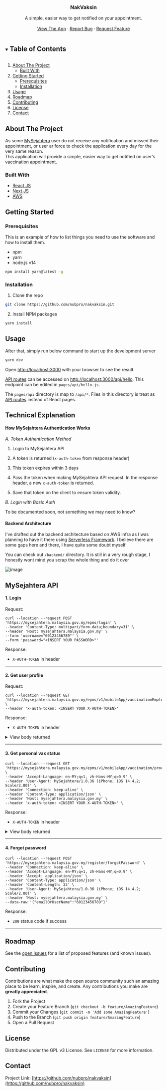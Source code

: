 <br />

<h3 align="center">NakVaksin</h3>

<p align="center">
A simple, easier way to get notified on your appointment.
<br />
<br />
<a href="https://nakvaksin.vercel.app/">View The App</a>
·
<a href="https://github.com/nubpro/nakvaksin/issues">Report Bug</a>
·
<a href="https://github.com/nubpro/nakvaksin/issues">Request Feature</a>
</p>

<!-- TABLE OF CONTENTS -->
<details open="open">
  <summary><h2 style="display: inline-block">Table of Contents</h2></summary>
  <ol>
    <li>
      <a href="#about-the-project">About The Project</a>
      <ul>
        <li><a href="#built-with">Built With</a></li>
      </ul>
    </li>
    <li>
      <a href="#getting-started">Getting Started</a>
      <ul>
        <li><a href="#prerequisites">Prerequisites</a></li>
        <li><a href="#installation">Installation</a></li>
      </ul>
    </li>
    <li><a href="#usage">Usage</a></li>
    <li><a href="#roadmap">Roadmap</a></li>
    <li><a href="#contributing">Contributing</a></li>
    <li><a href="#license">License</a></li>
    <li><a href="#contact">Contact</a></li>
  </ol>
</details>

<!-- ABOUT THE PROJECT -->

## About The Project
As some [MySejahtera](https://mysejahtera.malaysia.gov.my/intro_en/) user do not receive any notification and missed their appointment, or user ar force to check the application every day for the very same reason.
<br>
This application will provide a simple, easier way to get notified on user's vaccination appointment.

### Built With

-   [React JS](https://reactjs.org/)
-   [Next JS](https://nextjs.org/)
-   [AWS](https://aws.amazon.com/)

<!-- GETTING STARTED -->

## Getting Started

### Prerequisites

This is an example of how to list things you need to use the software and how to install them.

-   npm
-   yarn
-   node.js v14 
```sh
npm install yarn@latest -g
```

### Installation

1. Clone the repo

```sh
git clone https://github.com/nubpro/nakvaksin.git
```

2. Install NPM packages

```sh
yarn install
```

<!-- USAGE EXAMPLES -->

## Usage

After that, simply run below command to start up the development server

```sh
yarn dev
```

Open [http://localhost:3000](http://localhost:3000) with your browser to see the result.

[API routes](https://nextjs.org/docs/api-routes/introduction) can be accessed on
[http://localhost:3000/api/hello](http://localhost:3000/api/hello). This endpoint can be edited in `pages/api/hello.js`.

The `pages/api` directory is map to `/api/*`. Files in this directory is treat as
[API routes](https://nextjs.org/docs/api-routes/introduction) instead of React pages.

## Technical Explanation

#### How MySejahtera Authentication Works

_A. Token Authentication Method_

1. Login to MySejahtera API

2. A token is returned (`x-auth-token` from response header)

3. This token expires within 3 days

4. Pass the token when making MySejahtera API request. In the response header, a new `x-auth-token` is returned.

5. Save that token on the client to ensure token validity.

_B. Login with Basic Auth_

To be documented soon, not something we may need to know?

#### Backend Architecture

I've drafted out the backend architecture based on AWS infra as I was planning to have it there using
[Serverless Framework](https://www.serverless.com/). I believe there are some gaps here and there, I have quite some
doubt myself

You can check out `/backend/` directory. It is still in a very rough stage, I honestly wont mind you scrap the whole
thing and do it over

![image](https://user-images.githubusercontent.com/762914/123636048-fab2c280-d84e-11eb-9388-011dd9077da2.png)

## MySejahtera API

#### 1. Login

Request:

```curl
curl --location --request POST 'https://mysejahtera.malaysia.gov.my/epms/login' \
--header 'Content-Type: multipart/form-data;boundary=31' \
--header 'Host: mysejahtera.malaysia.gov.my' \
--form 'username="60123456789"' \
--form 'password="<INSERT YOUR PASSWORD>"'
```

Response:

-   `X-AUTH-TOKEN` in header

---

#### 2. Get user profile

Request:

```
curl --location --request GET 'https://mysejahtera.malaysia.gov.my/epms/v1/mobileApp/vaccinationEmployeeInfo' \
--header 'x-auth-token: <INSERT YOUR X-AUTH-TOKEN>'
```

Response:

-   `X-AUTH-TOKEN` in header
<details>
  <summary>View body returned</summary>

```json
{
    "employeeInfo": {
        "employeeId": "F36D245FB41354E17DC2C8816FD18AFA892XXXXXXX",
        "displayName": "<YOUR FULL NAME>",
        "imageUrl": null,
        "employeeCode": "60123456789",
        "email": null,
        "userName": "60123456789",
        "designation": "Low Risk No Symptom",
        "designationCode": "LOW_RISK_NS",
        "organizationName": "Selangor",
        "localeName": "en_US",
        "primarySupervisor": {
            "id": "F36D245FB41354E17DC2C8816FXXXXXXXX",
            "empCode": "EMP1",
            "displayName": "CPRC KKM",
            "imageUrl": "https://mysejahtera.malaysia.gov.my/epms/noAuth/image/27/EMPLOYEE_IMAGE/267_27_bc104428-84df-41c8-xxxx.jpg",
            "email": "cdcmalaysiaa@gmail.com",
            "userName": "cdcmalaysiaa@gmail.com"
        },
        "secSupervisorList": [],
        "theme": {
            "primaryrgb": "rgb(58,131,255)",
            "headerrgb": "rgb(58,131,255)"
        },
        "lastModifiedOn": 1596436824000,
        "location": {
            "lat": 6.021034052466086,
            "lng": 116.12464023715202,
            "imageUrl": "/images/lowRisk.png"
        },
        "phoneNumber": "60123456789",
        "licenceNumber": "<YOUR IC NUMBER>",
        "postcode": "<YOUR POSTCODE>",
        "address": "<YOUR ADDRESS>",
        "homeLocation": null,
        "hasHighRiskDependents": null,
        "isInterested": true,
        "firstLogin": false,
        "isDemoUser": false,
        "isTodoEnabled": true,
        "isScorecardHistoryEnabled": false,
        "showDisplayPictureAsTenantLogo": false,
        "canShare": false,
        "canDiscuss": false,
        "hasTeam": false,
        "analyticsEnabled": false,
        "eligibleForVaccine": false,
        "selfVerified": true,
        "nonVaccinationAccount": false,
        "passportNumber": null,
        "dateOfBirth": null,
        "tenantImageUrl": "https://mysejahtera.malaysia.gov.my/epms/noAuth/image/27/TENANT_IMAGE/27_2750d863-e6ce-450b-8d4e-dxxxb.png",
        "tenantFont": null,
        "tenantLogoUrl": "https://mysejahtera.malaysia.gov.my/epms/noAuth/image/27/TENANT_LOGO/27_9439be0d-b332-4fa1-b527-d0c3cb9b727cxxxPinA.png",
        "tenantName": "MySejahtera",
        "tenantLoaderUrl": null,
        "verificationStatus": "NOT_YET_STARTED",
        "editableFields": ["IMAGE", "DOB", "PASSPORT_NUMBER"]
    },
    "vaccineDependents": []
}
```

</details>

---

#### 3. Get personal vax status

```
curl --location --request GET 'https://mysejahtera.malaysia.gov.my/epms/v1/mobileApp/vaccination/processFlow' \
--header 'Accept-Language: en-MY;q=1, zh-Hans-MY;q=0.9' \
--header 'User-Agent: MySejahtera/1.0.36 (iPhone; iOS 14.4.2; Scale/2.00)' \
--header 'Connection: keep-alive' \
--header 'Content-Type: application/json' \
--header 'Host: mysejahtera.malaysia.gov.my' \
--header 'x-auth-token: <INSERT YOUR X-AUTH-TOKEN>' \
```

Response:

-   `X-AUTH-TOKEN` in header
<details>
  <summary>View body returned</summary>

```json
[
    {
        "timestamp": "03-Mar",
        "headerText": {
            "ms_MY": "Berdaftar",
            "en_US": "Registered"
        },
        "state": "COMPLETED",
        "data": [
            {
                "text": {
                    "ms_MY": "Notis:",
                    "en_US": "Note:"
                },
                "value": "Anda telah berjaya mendaftar untuk Program Imunisasi COVID-19 Kebangsaan. Langkah seterusnya akan dibuka setelah anda layak untuk menerima vaksinasi seperti yang dirancang oleh kerajaan. / You have successfully registered for the vaccination program. The next steps will be enabled once you become eligible as per the National Immunization Plan"
            }
        ],
        "action": []
    },
    {
        "timestamp": "04-Jun",
        "headerText": {
            "ms_MY": "Penilaian",
            "en_US": "Assessment"
        },
        "state": "ACTIVE",
        "data": [],
        "action": [
            {
                "text": {
                    "ms_MY": "1. Kemaskini maklumat pendaftaran anda",
                    "en_US": "1. Update your registration details"
                },
                "value": "PRE_SCREENING_ASSESSMENT"
            },
            {
                "text": {
                    "ms_MY": "2. Kemaskini alamat tempat tinggal semasa anda",
                    "en_US": "2. Update your home address"
                },
                "value": "UPDATE_ADDRESS_ASSESSMENT"
            },
            {
                "text": {
                    "ms_MY": "3. Klik jika hamil / menyusukan anak",
                    "en_US": "3. Click if pregnant / breastfeeding"
                },
                "value": "PREGNANCY_ASSESSMENT"
            }
        ]
    },
    {
        "timestamp": null,
        "headerText": {
            "ms_MY": "Layak untuk vaksinasi?",
            "en_US": "Eligible for vaccine?"
        },
        "state": "PENDING",
        "data": [],
        "action": []
    },
    {
        "timestamp": null,
        "headerText": {
            "ms_MY": "Temu janji Dos 1",
            "en_US": "1st Dose appointment"
        },
        "state": "PENDING",
        "data": [],
        "action": []
    },
    {
        "timestamp": null,
        "headerText": {
            "ms_MY": "Dos 1 selesai",
            "en_US": "1st Dose completed"
        },
        "state": "PENDING",
        "data": [],
        "action": []
    },
    {
        "timestamp": null,
        "headerText": {
            "ms_MY": "Temu janji Dos 2",
            "en_US": "2nd Dose appointment"
        },
        "state": "PENDING",
        "data": [],
        "action": []
    },
    {
        "timestamp": null,
        "headerText": {
            "ms_MY": "Dos 2 selesai",
            "en_US": "2nd Dose completed"
        },
        "state": "PENDING",
        "data": [],
        "action": []
    },
    {
        "timestamp": null,
        "headerText": {
            "ms_MY": "Sijil digital dikeluarkan",
            "en_US": "Digital certificate issued"
        },
        "state": "PENDING",
        "data": [],
        "action": []
    }
]
```

</details>
  
---

#### 4. Forgot password

```
curl --location --request POST 'https://mysejahtera.malaysia.gov.my/register/forgotPassword' \
--header 'Connection: keep-alive' \
--header 'Accept-Language: en-MY;q=1, zh-Hans-MY;q=0.9' \
--header 'Accept: application/json' \
--header 'Content-Type: application/json' \
--header 'Content-Length: 33' \
--header 'User-Agent: MySejahtera/1.0.36 (iPhone; iOS 14.4.2; Scale/2.00)' \
--header 'Host: mysejahtera.malaysia.gov.my' \
--data-raw '{"emailOrUserName":"60123456789"}'
```

Response:

-   `200` status code if success

---

<!-- ROADMAP -->

## Roadmap

See the [open issues](https://github.com/nubpro/nakvaksin/issues) for a list of proposed features (and known issues).

<!-- CONTRIBUTING -->

## Contributing

Contributions are what make the open source community such an amazing place to be learn, inspire, and create. Any
contributions you make are **greatly appreciated**.

1. Fork the Project
2. Create your Feature Branch (`git checkout -b feature/AmazingFeature`)
3. Commit your Changes (`git commit -m 'Add some AmazingFeature'`)
4. Push to the Branch (`git push origin feature/AmazingFeature`)
5. Open a Pull Request

<!-- LICENSE -->

## License

Distributed under the GPL v3 License. See `LICENSE` for more information.

<!-- CONTACT -->

## Contact

<!-- Your Name - [@twitter_handle](https://twitter.com/twitter_handle) - email -->

Project Link: [https://github.com/nubpro/nakvaksin](https://github.com/nubpro/nakvaksin)
